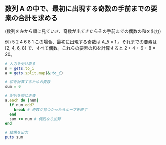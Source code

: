 ## 数列  A  の中で、最初に出現する奇数の手前までの要素の合計を求める
(数列を左から順に見ていき、奇数が出てきたらその手前までの偶数の和を出力)

例)
5
2 4 6 8 1
この場合、最初に出現する奇数は  A_5 = 1  。それまでの要素は [2, 4, 6, 8] で、すべて偶数。これらの要素の和を計算すると 2 + 4 + 6 + 8 = 20。

```ruby
# 入力を受け取る
n = gets.to_i
a = gets.split.map(&:to_i)

# 和を計算するための変数
sum = 0

# 配列を順に走査
a.each do |num|
  if num.odd?
    break # 奇数が見つかったらループを終了
  end
  sum += num # 偶数なら加算
end

# 結果を出力
puts sum
```